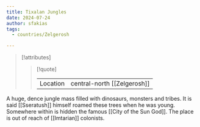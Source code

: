 ```yaml
---
title: Tixalan Jungles
date: 2024-07-24
author: sfakias
tags:
  - countries/Zelgerosh

---
```

> [!attributes]
> 
> > [!quote]
> >
> > | | |
> > | --- | --- |
> > | Location | central-north [[Zelgerosh]] |

A huge, dence jungle mass filled with dinosaurs, monsters and tribes. It is said [[Sseratush]] himself roamed these trees when he was young. Somewhere within is hidden the famous [[City of the Sun God]]. The place is out of reach of [[Imtarian]] colonists.